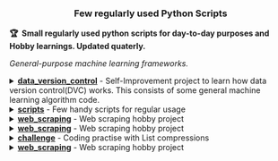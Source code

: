 <h3 align="center">
    Few regularly used Python Scripts
    <br>
</h3>
<strong>🏆&nbsp; Small regularly used python scripts for day-to-day purposes and Hobby learnings. Updated quaterly.</strong>

_General-purpose machine learning frameworks._


<details><summary><b><a href="https://github.com/Praveenk8051/python-scripts-projects/tree/master/data_version_control">data_version_control</a></b>  - Self-Improvement project to learn how data version control(DVC) works. This consists of some general machine learning algorithm code. </summary>

- [train.py](https://github.com/Praveenk8051/python-scripts-projects/blob/master/data_version_control/src/train.py) : train script

- [featurization.py](https://github.com/Praveenk8051/python-scripts-projects/blob/master/data_version_control/src/featurization.py): feature extraction script to train the model
	
- [prepare.py](https://github.com/Praveenk8051/python-scripts-projects/blob/master/data_version_control/src/prepare.py): data-preparation script to prepare data
	
- [evaluate.py](https://github.com/Praveenk8051/python-scripts-projects/blob/master/data_version_control/src/evaluate.py): Eval script to eval/test performance of the model
	
</details>

<details><summary><b><a href="https://github.com/Praveenk8051/python-scripts-projects/tree/master/scripts">scripts</a></b>  - Few handy scripts for regular usage </summary>

- [delete_ds_store.py](https://github.com/Praveenk8051/python-scripts-projects/blob/master/scripts/delete_ds_store.py) : Delete the DS.Store present in tree structure
- [print_tensors.py](https://github.com/Praveenk8051/python-scripts-projects/blob/master/scripts/print_tensors.py) : Print i/o tensors 
- [rename_files.py](https://github.com/Praveenk8051/python-scripts-projects/blob/master/scripts/rename_files.py) : Rename image files 
- [resize_images.py](https://github.com/Praveenk8051/python-scripts-projects/blob/master/scripts/resize_images.py) : Resize the images in folder tree structure
- [split_files_.py](https://github.com/Praveenk8051/python-scripts-projects/blob/master/scripts/split_files_.py) : Split files to train, test and valid
- [text_formatting.py](https://github.com/Praveenk8051/python-scripts-projects/blob/master/scripts/text_formatting.py) : Text formatting and  string operations
- [tfrecords_format2.py](https://github.com/Praveenk8051/python-scripts-projects/blob/master/scripts/tfrecords_format2.py) : Convert the format to tfrecords format
	
</details>

<details><summary><b><a href="https://github.com/Praveenk8051/python-scripts-projects/tree/master/web_scraping">web_scraping</a></b>  - Web scraping hobby project  </summary>

- [Find_and_Email_webscrap.py](https://github.com/Praveenk8051/python-scripts-projects/blob/master/web_scraping/Find_and_Email_webscrap.py) : Email the person using python script

	
- [HTML_Beautifulsoup_Application_webscrape.py](https://github.com/Praveenk8051/python-scripts-projects/blob/master/web_scraping/HTML_Beautifulsoup_Application_webscrape.py): Scrape the application using BeautifulSoup
	
- [HTML_Beautifulsoup_basics_webscrape.py](https://github.com/Praveenk8051/python-scripts-projects/blob/master/web_scraping/HTML_Beautifulsoup_basics_webscrape.py): Webscraping practise
	
</details>

<details><summary><b><a href="https://github.com/tensorflow/tensorflow">web_scraping</a></b>  - Web scraping hobby project  </summary>

	
</details>

<details><summary><b><a href="https://github.com/Praveenk8051/python-scripts-projects/tree/master/challenge">challenge</a></b>  - Coding practise with List compressions  </summary>

	
</details>

<details><summary><b><a href="https://github.com/tensorflow/tensorflow">web_scraping</a></b>  - Web scraping hobby project  </summary>

	
</details>